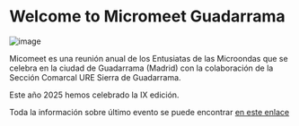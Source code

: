 # Welcome to Micromeet Guadarrama
![image](https://github.com/user-attachments/assets/d125a80d-c365-4cfe-a556-2694d67351dc)

Micomeet es una reunión anual de los Entusiatas de las Microondas que se celebra en la ciudad de Guadarrama (Madrid) con la colaboración de la Sección Comarcal URE Sierra de Guadarrama.

Este año 2025 hemos celebrado la IX edición.

Toda la información sobre último evento se puede encontrar [en este enlace](https://micromeet.org/)
